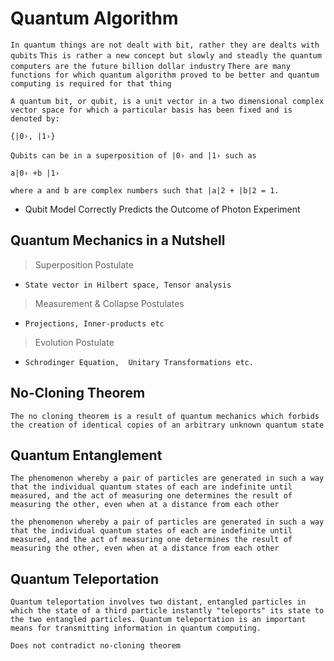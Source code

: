# Quantum Algorithm

`In quantum things are not dealt with bit, rather they are dealts with qubits`
`This is rather a new concept but slowly and steadly the quantum computers are the future billion dollar industry`
`There are many functions for which quantum algorithm proved to be better and quantum computing is required for that thing`

`A quantum bit, or qubit, is a unit vector in a two dimensional complex vector space for which a particular basis has been fixed and is denoted by:​`

`{|0›, |1›}`

`Qubits can be in a superposition of |0› and |1› such as` ​

`a|0› +b |1›`

`where a and b are complex numbers such that |a|2 + |b|2 = 1.`

- Qubit Model Correctly Predicts the Outcome of Photon Experiment​

## Quantum Mechanics in a Nutshell ​

> Superposition Postulate

- `State vector in Hilbert space, Tensor analysis`

> Measurement & Collapse Postulates

- `Projections, Inner-products etc​`

> Evolution Postulate

- `Schrodinger Equation,  Unitary Transformations etc.​`

## No-Cloning Theorem​

`The no cloning theorem is a result of quantum mechanics which forbids the creation of identical copies of an arbitrary unknown quantum state`

## Quantum Entanglement

`The phenomenon whereby a pair of particles are generated in such a way that the individual quantum states of each are indefinite until measured, and the act of measuring one determines the result of measuring the other, even when at a distance from each other`

`the phenomenon whereby a pair of particles are generated in such a way that the individual quantum states of each are indefinite until measured, and the act of measuring one determines the result of measuring the other, even when at a distance from each other`

## Quantum Teleportation​

`Quantum teleportation involves two distant, entangled particles in which the state of a third particle instantly "teleports" its state to the two entangled particles. Quantum teleportation is an important means for transmitting information in quantum computing.`

`Does not contradict no-cloning theorem`
